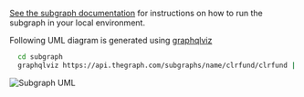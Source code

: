 [See the subgraph documentation](../docs/subgraph.md) for instructions on how to run the subgraph in your local environment.

Following UML diagram is generated using [graphqlviz](https://github.com/sheerun/graphqlviz)

```sh
  cd subgraph
  graphqlviz https://api.thegraph.com/subgraphs/name/clrfund/clrfund | dot -Tpng -o subgraphUML.png
```

![Subgraph UML](subgraphUML.png)

